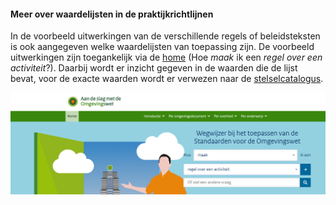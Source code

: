 #### Meer over waardelijsten in de praktijkrichtlijnen

In de voorbeeld uitwerkingen van de verschillende regels of beleidsteksten is
ook aangegeven welke waardelijsten van toepassing zijn. De voorbeeld
uitwerkingen zijn toegankelijk via de [home](https://wegwijzertpod.nl/) (Hoe
*maak* ik een *regel over een activiteit*?). Daarbij wordt er inzicht gegeven in
de waarden die de lijst bevat, voor de exacte waarden wordt er verwezen naar de
[stelselcatalogus](https://stelselcatalogus.omgevingswet.overheid.nl/waardelijstenpagina).

![](media/3021Home_Hoemaakik.png)